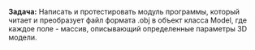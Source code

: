 **Задача:**
Написать и протестировать модуль программы, который читает и преобразует файл формата .obj в объект класса Model, где каждое поле - массив, описывающий определенные параметры 3D модели.